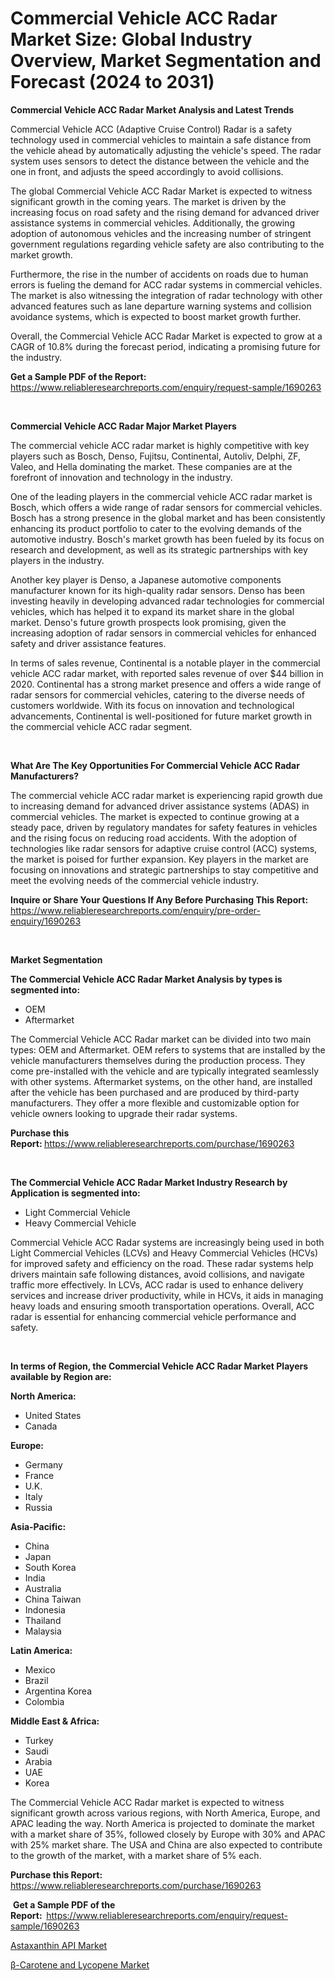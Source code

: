 <p><h1>Commercial Vehicle ACC Radar Market Size: Global Industry Overview, Market Segmentation and Forecast (2024 to 2031)</h1></p><p><strong>Commercial Vehicle ACC Radar Market Analysis and Latest Trends</strong></p>
<p><p>Commercial Vehicle ACC (Adaptive Cruise Control) Radar is a safety technology used in commercial vehicles to maintain a safe distance from the vehicle ahead by automatically adjusting the vehicle's speed. The radar system uses sensors to detect the distance between the vehicle and the one in front, and adjusts the speed accordingly to avoid collisions.</p><p>The global Commercial Vehicle ACC Radar Market is expected to witness significant growth in the coming years. The market is driven by the increasing focus on road safety and the rising demand for advanced driver assistance systems in commercial vehicles. Additionally, the growing adoption of autonomous vehicles and the increasing number of stringent government regulations regarding vehicle safety are also contributing to the market growth.</p><p>Furthermore, the rise in the number of accidents on roads due to human errors is fueling the demand for ACC radar systems in commercial vehicles. The market is also witnessing the integration of radar technology with other advanced features such as lane departure warning systems and collision avoidance systems, which is expected to boost market growth further.</p><p>Overall, the Commercial Vehicle ACC Radar Market is expected to grow at a CAGR of 10.8% during the forecast period, indicating a promising future for the industry.</p></p>
<p><strong>Get a Sample PDF of the Report:&nbsp;</strong> <a href="https://www.reliableresearchreports.com/enquiry/request-sample/1690263">https://www.reliableresearchreports.com/enquiry/request-sample/1690263</a></p>
<p>&nbsp;</p>
<p><strong>Commercial Vehicle ACC Radar Major Market Players</strong></p>
<p><p>The commercial vehicle ACC radar market is highly competitive with key players such as Bosch, Denso, Fujitsu, Continental, Autoliv, Delphi, ZF, Valeo, and Hella dominating the market. These companies are at the forefront of innovation and technology in the industry.</p><p>One of the leading players in the commercial vehicle ACC radar market is Bosch, which offers a wide range of radar sensors for commercial vehicles. Bosch has a strong presence in the global market and has been consistently enhancing its product portfolio to cater to the evolving demands of the automotive industry. Bosch's market growth has been fueled by its focus on research and development, as well as its strategic partnerships with key players in the industry.</p><p>Another key player is Denso, a Japanese automotive components manufacturer known for its high-quality radar sensors. Denso has been investing heavily in developing advanced radar technologies for commercial vehicles, which has helped it to expand its market share in the global market. Denso's future growth prospects look promising, given the increasing adoption of radar sensors in commercial vehicles for enhanced safety and driver assistance features.</p><p>In terms of sales revenue, Continental is a notable player in the commercial vehicle ACC radar market, with reported sales revenue of over $44 billion in 2020. Continental has a strong market presence and offers a wide range of radar sensors for commercial vehicles, catering to the diverse needs of customers worldwide. With its focus on innovation and technological advancements, Continental is well-positioned for future market growth in the commercial vehicle ACC radar segment.</p></p>
<p>&nbsp;</p>
<p><strong>What Are The Key Opportunities For Commercial Vehicle ACC Radar Manufacturers?</strong></p>
<p><p>The commercial vehicle ACC radar market is experiencing rapid growth due to increasing demand for advanced driver assistance systems (ADAS) in commercial vehicles. The market is expected to continue growing at a steady pace, driven by regulatory mandates for safety features in vehicles and the rising focus on reducing road accidents. With the adoption of technologies like radar sensors for adaptive cruise control (ACC) systems, the market is poised for further expansion. Key players in the market are focusing on innovations and strategic partnerships to stay competitive and meet the evolving needs of the commercial vehicle industry.</p></p>
<p><strong>Inquire or Share Your Questions If Any Before Purchasing This Report:</strong> <a href="https://www.reliableresearchreports.com/enquiry/pre-order-enquiry/1690263">https://www.reliableresearchreports.com/enquiry/pre-order-enquiry/1690263</a></p>
<p>&nbsp;</p>
<p><strong>Market Segmentation</strong></p>
<p><strong>The Commercial Vehicle ACC Radar Market Analysis by types is segmented into:</strong></p>
<p><ul><li>OEM</li><li>Aftermarket</li></ul></p>
<p><p>The Commercial Vehicle ACC Radar market can be divided into two main types: OEM and Aftermarket. OEM refers to systems that are installed by the vehicle manufacturers themselves during the production process. They come pre-installed with the vehicle and are typically integrated seamlessly with other systems. Aftermarket systems, on the other hand, are installed after the vehicle has been purchased and are produced by third-party manufacturers. They offer a more flexible and customizable option for vehicle owners looking to upgrade their radar systems.</p></p>
<p><strong>Purchase this Report:&nbsp;</strong><a href="https://www.reliableresearchreports.com/purchase/1690263">https://www.reliableresearchreports.com/purchase/1690263</a></p>
<p>&nbsp;</p>
<p><strong>The Commercial Vehicle ACC Radar Market Industry Research by Application is segmented into:</strong></p>
<p><ul><li>Light Commercial Vehicle</li><li>Heavy Commercial Vehicle</li></ul></p>
<p><p>Commercial Vehicle ACC Radar systems are increasingly being used in both Light Commercial Vehicles (LCVs) and Heavy Commercial Vehicles (HCVs) for improved safety and efficiency on the road. These radar systems help drivers maintain safe following distances, avoid collisions, and navigate traffic more effectively. In LCVs, ACC radar is used to enhance delivery services and increase driver productivity, while in HCVs, it aids in managing heavy loads and ensuring smooth transportation operations. Overall, ACC radar is essential for enhancing commercial vehicle performance and safety.</p></p>
<p>&nbsp;</p>
<p><strong>In terms of Region, the Commercial Vehicle ACC Radar Market Players available by Region are:</strong></p>
<p>
    <p> <strong> North America: </strong>
        <ul>
            <li>United States</li>
            <li>Canada</li>
        </ul>
        </p> 
    <p> <strong> Europe: </strong>
        <ul>
            <li>Germany</li>
            <li>France</li>
            <li>U.K.</li>
            <li>Italy</li>
            <li>Russia</li>
        </ul>
        </p> 
    <p> <strong> Asia-Pacific: </strong>
        <ul>
            <li>China</li>
            <li>Japan</li>
            <li>South Korea</li>
            <li>India</li>
            <li>Australia</li>
            <li>China Taiwan</li>
            <li>Indonesia</li>
            <li>Thailand</li>
            <li>Malaysia</li>
        </ul>
        </p> 
    <p> <strong> Latin America: </strong>
        <ul>
            <li>Mexico</li>
            <li>Brazil</li>
            <li>Argentina Korea</li>
            <li>Colombia</li>
        </ul>
        </p> 
    <p> <strong> Middle East & Africa: </strong>
        <ul>
            <li>Turkey</li>
            <li>Saudi</li>
            <li>Arabia</li>
            <li>UAE</li>
            <li>Korea</li>
        </ul>
    </p>
    </p>
<p><p>The Commercial Vehicle ACC Radar market is expected to witness significant growth across various regions, with North America, Europe, and APAC leading the way. North America is projected to dominate the market with a market share of 35%, followed closely by Europe with 30% and APAC with 25% market share. The USA and China are also expected to contribute to the growth of the market, with a market share of 5% each.</p></p>
<p><strong>Purchase this Report: </strong><a href="https://www.reliableresearchreports.com/purchase/1690263">https://www.reliableresearchreports.com/purchase/1690263</a></p>
<p>&nbsp;<strong>Get a Sample PDF of the Report:&nbsp;&nbsp;</strong><a href="https://www.reliableresearchreports.com/enquiry/request-sample/1690263">https://www.reliableresearchreports.com/enquiry/request-sample/1690263</a></p>
<p><strong></strong></p>
<p><p><a href="https://github.com/Alonsoolds3wq1d81czn8rbol/Market-Research-Report-List-1/blob/main/astaxanthin-api-market.md">Astaxanthin API Market</a></p><p><a href="https://github.com/yemakinde/Market-Research-Report-List-1/blob/main/b-carotene-and-lycopene-market.md">β-Carotene and Lycopene Market</a></p></p>